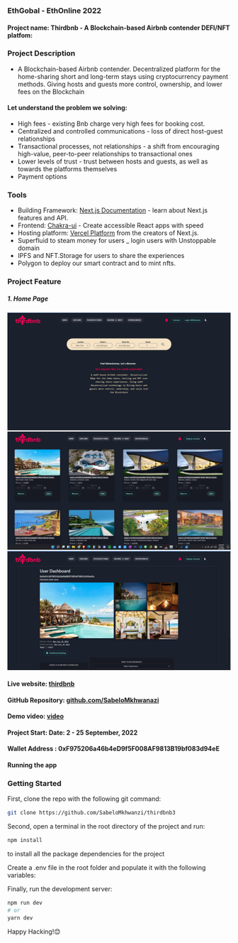 ### EthGobal - EthOnline 2022

#### Project name: Thirdbnb - A Blockchain-based Airbnb contender DEFI/NFT platfom: 

### Project Description
- A Blockchain-based Airbnb contender. Decentralized platform for the home-sharing short and long-term stays using cryptocurrency payment methods. Giving hosts and guests more control, ownership, and lower fees on the Blockchain

#### Let understand the problem we solving:
- High fees - existing Bnb charge very high fees for booking cost.
- Centralized and controlled communications - loss of direct host-guest relationships
- Transactional processes, not relationships - a shift from encouraging high-value, peer-to-peer relationships to transactional ones
- Lower levels of trust - trust between hosts and guests, as well as towards the platforms themselves
- Payment options

### Tools
- Building Framework: [Next.js Documentation](https://nextjs.org/docs) - learn about Next.js features and API.
- Frontend: [Chakra-ui](https://chakra-ui.com/) - Create accessible React apps with speed
- Hosting platform: [Vercel Platform](https://vercel.com/new?utm_medium=default-template&filter=next.js&utm_source=create-next-app&utm_campaign=create-next-app-readme) from the creators of Next.js.
- Superfluid to steam money for  users
_ login users with Unstoppable domain
- IPFS and NFT.Storage for users to share the experiences
- Polygon to deploy our smart contract and to mint nfts.


### Project Feature

##### 1. Home Page

![HomePage](https://github.com/SabeloMkhwanzi/thirdbnb3/blob/main/src/logos/Screenshot%202022-09-25%20213827.jpg)
![Page](https://github.com/SabeloMkhwanzi/thirdbnb3/blob/main/src/logos/Screenshot%202022-09-25%20213934.jpg)
![Page](https://github.com/SabeloMkhwanzi/thirdbnb3/blob/main/src/logos/Screenshot%202022-09-25%20214017.jpg)

#### Live website: [thirdbnb](https://thirdbnb.vercel.app/)

#### GitHub Repository: [github.com/SabeloMkhwanazi](https://github.com/SabeloMkhwanzi/thirdbnb3)

#### Demo video: [video]()

#### Project Start: Date: 2 - 25 September, 2022

#### Wallet Address : 0xF975206a46b4eD9f5F008AF9813B19bf083d94eE

#### Running the app

### Getting Started

First, clone the repo with the following git command:

```bash
git clone https://github.com/SabeloMkhwanzi/thirdbnb3
```

Second, open a terminal in the root directory of the project and run:

```bash
npm install
```

to install all the package dependencies for the project

Create a .env file in the root folder and populate it with the following variables:

Finally, run the development server:

```bash
npm run dev
# or
yarn dev
```

Happy Hacking!😊
